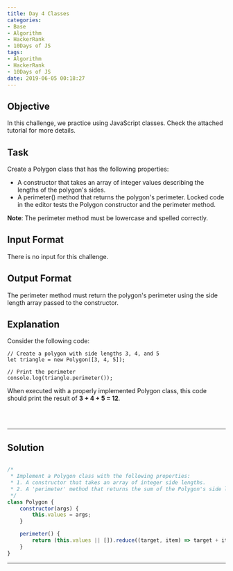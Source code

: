 ```yaml
---
title: Day 4 Classes
categories:
- Base
- Algorithm
- HackerRank
- 10Days of JS
tags:
- Algorithm
- HackerRank
- 10Days of JS
date: 2019-06-05 00:18:27
---
```


## Objective

In this challenge, we practice using JavaScript classes. Check the attached tutorial for more details.


## Task

Create a Polygon class that has the following properties:

- A constructor that takes an array of integer values describing the lengths of the polygon's sides.
- A perimeter() method that returns the polygon's perimeter.
Locked code in the editor tests the Polygon constructor and the perimeter method.

**Note**: The perimeter method must be lowercase and spelled correctly.


## Input Format

There is no input for this challenge.


## Output Format

The perimeter method must return the polygon's perimeter using the side length array passed to the constructor.


## Explanation

Consider the following code:

```
// Create a polygon with side lengths 3, 4, and 5
let triangle = new Polygon([3, 4, 5]);
  
// Print the perimeter
console.log(triangle.perimeter());
```
When executed with a properly implemented Polygon class, this code should print the result of **3 + 4 + 5 = 12**.

<br/>
<br/>

---

## Solution

```javascript

/*
 * Implement a Polygon class with the following properties:
 * 1. A constructor that takes an array of integer side lengths.
 * 2. A 'perimeter' method that returns the sum of the Polygon's side lengths.
 */
class Polygon {
    constructor(args) {
        this.values = args;
    }

    perimeter() {
        return (this.values || []).reduce((target, item) => target + item);
    }
}


```

---